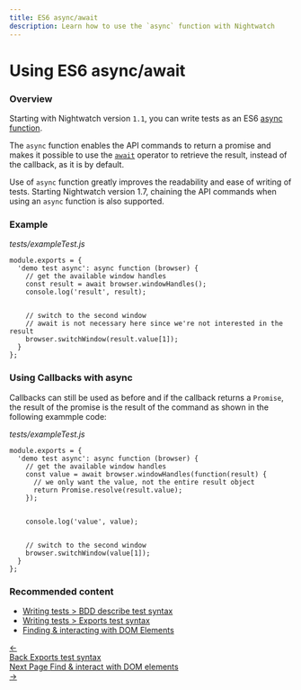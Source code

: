 ```yaml
---
title: ES6 async/await
description: Learn how to use the `async` function with Nightwatch
---
```


<div class="page-header"><h1>Using ES6 async/await</h1></div>

### Overview
Starting with Nightwatch version `1.1`, you can write tests as an ES6 [async function][8].

The `async` function enables the API commands to return a promise and makes it possible to use the [`await`][9] operator to retrieve the result, instead of the callback, as it is by default.

Use of `async` function greatly improves the readability and ease of writing of tests. Starting Nightwatch version 1.7, chaining the API commands when using an `async` function is also supported.

### Example
<div class="sample-test"><i>tests/exampleTest.js</i>
<pre class="line-numbers" data-language="javascript"><code class="language-javascript">module.exports = {
  'demo test async': async function (browser) {
    // get the available window handles
    const result = await browser.windowHandles();
    console.log('result', result);
    <br>
    // switch to the second window
    // await is not necessary here since we're not interested in the result
    browser.switchWindow(result.value[1]);
  }
};</code></pre></div>

### Using Callbacks with async

Callbacks can still be used as before and if the callback returns a `Promise`, the result of the promise is the result of the command as shown in the following exammple code:

<div class="sample-test"><i>tests/exampleTest.js</i>
<pre class="line-numbers" data-language="javascript"><code class="language-javascript">module.exports = {
  'demo test async': async function (browser) {
    // get the available window handles
    const value = await browser.windowHandles(function(result) {
      // we only want the value, not the entire result object
      return Promise.resolve(result.value);
    });
    <br>
    console.log('value', value);
    <br>
    // switch to the second window
    browser.switchWindow(value[1]);
  }
};</code></pre></div>

### Recommended content
- [Writing tests > BDD describe test syntax](/guide/writing-tests/test-syntax-bdd.html)
- [Writing tests > Exports test syntax](/guide/writing-tests/test-syntax-exports.html)
- [Finding & interacting with DOM Elements](/guide/writing-tests/finding-interacting-with-dom-elements.html)


[8]:    https://developer.mozilla.org/en-US/docs/Web/JavaScript/Reference/Statements/async_function
[9]:    https://developer.mozilla.org/en-US/docs/Web/JavaScript/Reference/Operators/await

 <div class="doc-pagination pt-40">
  <div class="previous">
    <a href="/guide/writing-tests/test-syntax-exports.html">
      <span>←</span>
        <div class="d-flex flex-column">
          <span class="smallT">Back</span>
          <span class="bigT">Exports test syntax</span>
        </div>
    </a>
  </div>
  <div class="next">
    <a href="/guide/writing-tests/finding-interacting-with-dom-elements.html">
        <div class="d-flex flex-column">
          <span class="smallT">Next Page</span>
          <span class="bigT">Find & interact with DOM elements</span>
        </div>
        <span>→</span>
    </a>
  </div>
</div>

